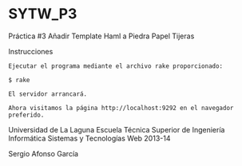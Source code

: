 SYTW_P3
=======
Práctica #3
Añadir Template Haml a Piedra Papel Tijeras

Instrucciones

    Ejecutar el programa mediante el archivo rake proporcionado:

    $ rake

    El servidor arrancará.

    Ahora visitamos la página http://localhost:9292 en el navegador preferido.

Universidad de La Laguna
Escuela Técnica Superior de Ingeniería Informática
Sistemas y Tecnologías Web 2013-14

Sergio Afonso García